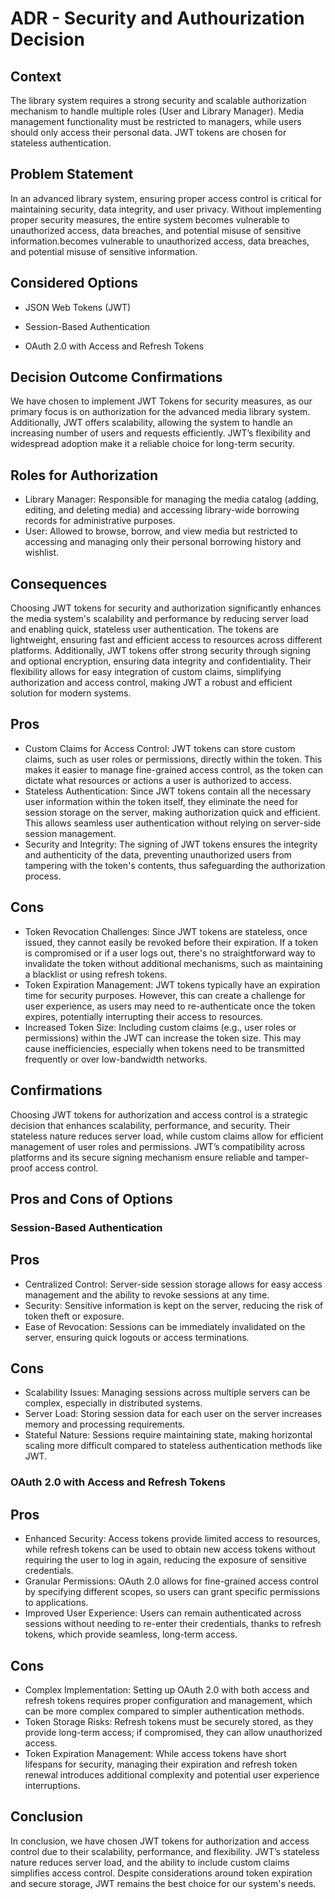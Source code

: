 # ADR - Security and Authourization Decision

## Context 
The library system requires a strong security and scalable authorization mechanism to handle multiple roles (User and Library Manager). Media management functionality must be restricted to managers, while users should only access their personal data. JWT tokens are chosen for stateless authentication.

## Problem Statement
In an advanced library  system, ensuring proper access control is critical for maintaining security, data integrity, and user privacy. Without implementing proper security measures, the entire system becomes vulnerable to unauthorized access, data breaches, and potential misuse of sensitive information.becomes vulnerable to unauthorized access, data breaches, and potential misuse of sensitive information.

## Considered Options
- JSON Web Tokens (JWT)

- Session-Based Authentication

- OAuth 2.0 with Access and Refresh Tokens

## Decision Outcome Confirmations
We have chosen to implement JWT Tokens for security measures, as our primary focus is on authorization for the advanced media library system. Additionally, JWT offers scalability, allowing the system to handle an increasing number of users and requests efficiently. JWT’s flexibility and widespread adoption make it a reliable choice for long-term security.

## Roles for Authorization

- Library Manager: Responsible for managing the media catalog (adding, editing, and deleting media) and accessing library-wide borrowing records for administrative purposes.
- User: Allowed to browse, borrow, and view media but restricted to accessing and managing only their personal borrowing history and wishlist.

## Consequences

Choosing JWT tokens for security and authorization significantly enhances the media system's scalability and performance by reducing server load and enabling quick, stateless user authentication. The tokens are lightweight, ensuring fast and efficient access to resources across different platforms. Additionally, JWT tokens offer strong security through signing and optional encryption, ensuring data integrity and confidentiality. Their flexibility allows for easy integration of custom claims, simplifying authorization and access control, making JWT a robust and efficient solution for modern systems.

## Pros
- Custom Claims for Access Control: JWT tokens can store custom claims, such as user roles or permissions, directly within the token. This makes it easier to manage fine-grained access control, as the token can dictate what resources or actions a user is authorized to access.
- Stateless Authentication: Since JWT tokens contain all the necessary user information within the token itself, they eliminate the need for session storage on the server, making authorization quick and efficient. This allows seamless user authentication without relying on server-side session management.
- Security and Integrity: The signing of JWT tokens ensures the integrity and authenticity of the data, preventing unauthorized users from tampering with the token's contents, thus safeguarding the authorization process.

## Cons
- Token Revocation Challenges: Since JWT tokens are stateless, once issued, they cannot easily be revoked before their expiration. If a token is compromised or if a user logs out, there's no straightforward way to invalidate the token without additional mechanisms, such as maintaining a blacklist or using refresh tokens.
- Token Expiration Management: JWT tokens typically have an expiration time for security purposes. However, this can create a challenge for user experience, as users may need to re-authenticate once the token expires, potentially interrupting their access to resources.
- Increased Token Size: Including custom claims (e.g., user roles or permissions) within the JWT can increase the token size. This may cause inefficiencies, especially when tokens need to be transmitted frequently or over low-bandwidth networks.

## Confirmations
Choosing JWT tokens for authorization and access control is a strategic decision that enhances scalability, performance, and security. Their stateless nature reduces server load, while custom claims allow for efficient management of user roles and permissions. JWT’s compatibility across platforms and its secure signing mechanism ensure reliable and tamper-proof access control. 

## Pros and Cons of Options
### Session-Based Authentication
## Pros
- Centralized Control: Server-side session storage allows for easy access management and the ability to revoke sessions at any time.
- Security: Sensitive information is kept on the server, reducing the risk of token theft or exposure.
- Ease of Revocation: Sessions can be immediately invalidated on the server, ensuring quick logouts or access terminations.
## Cons
- Scalability Issues: Managing sessions across multiple servers can be complex, especially in distributed systems.
- Server Load: Storing session data for each user on the server increases memory and processing requirements.
- Stateful Nature: Sessions require maintaining state, making horizontal scaling more difficult compared to stateless authentication methods like JWT.
### OAuth 2.0 with Access and Refresh Tokens
## Pros
- Enhanced Security: Access tokens provide limited access to resources, while refresh tokens can be used to obtain new access tokens without requiring the user to log in again, reducing the exposure of sensitive credentials.
- Granular Permissions: OAuth 2.0 allows for fine-grained access control by specifying different scopes, so users can grant specific permissions to applications.
- Improved User Experience: Users can remain authenticated across sessions without needing to re-enter their credentials, thanks to refresh tokens, which provide seamless, long-term access.
## Cons
- Complex Implementation: Setting up OAuth 2.0 with both access and refresh tokens requires proper configuration and management, which can be more complex compared to simpler authentication methods.
- Token Storage Risks: Refresh tokens must be securely stored, as they provide long-term access; if compromised, they can allow unauthorized access.
- Token Expiration Management: While access tokens have short lifespans for security, managing their expiration and refresh token renewal introduces additional complexity and potential user experience interruptions.

## Conclusion
In conclusion, we have chosen JWT tokens for authorization and access control due to their scalability, performance, and flexibility. JWT’s stateless nature reduces server load, and the ability to include custom claims simplifies access control. Despite considerations around token expiration and secure storage, JWT remains the best choice for our system's needs.






